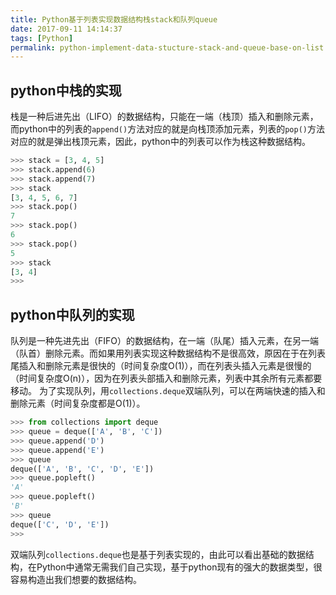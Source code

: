 ```yaml
---
title: Python基于列表实现数据结构栈stack和队列queue
date: 2017-09-11 14:14:37
tags: [Python]
permalink: python-implement-data-stucture-stack-and-queue-base-on-list
---
```

## python中栈的实现 ##
栈是一种后进先出（LIFO）的数据结构，只能在一端（栈顶）插入和删除元素，而python中的列表的`append()`方法对应的就是向栈顶添加元素，列表的`pop()`方法对应的就是弹出栈顶元素，因此，python中的列表可以作为栈这种数据结构。
```python
>>> stack = [3, 4, 5]
>>> stack.append(6)
>>> stack.append(7)
>>> stack
[3, 4, 5, 6, 7]
>>> stack.pop()
7
>>> stack.pop()
6
>>> stack.pop()
5
>>> stack
[3, 4]
>>> 
```
<!-- more -->
## python中队列的实现 ##
队列是一种先进先出（FIFO）的数据结构，在一端（队尾）插入元素，在另一端（队首）删除元素。而如果用列表实现这种数据结构不是很高效，原因在于在列表尾插入和删除元素是很快的（时间复杂度O(1)），而在列表头插入元素是很慢的（时间复杂度O(n)），因为在列表头部插入和删除元素，列表中其余所有元素都要移动。
为了实现队列，用`collections.deque`双端队列，可以在两端快速的插入和删除元素（时间复杂度都是O(1)）。
```python
>>> from collections import deque
>>> queue = deque(['A', 'B', 'C'])
>>> queue.append('D')
>>> queue.append('E')
>>> queue
deque(['A', 'B', 'C', 'D', 'E'])
>>> queue.popleft()
'A'
>>> queue.popleft()
'B'
>>> queue
deque(['C', 'D', 'E'])
>>> 
```
双端队列`collections.deque`也是基于列表实现的，由此可以看出基础的数据结构，在Python中通常无需我们自己实现，基于python现有的强大的数据类型，很容易构造出我们想要的数据结构。